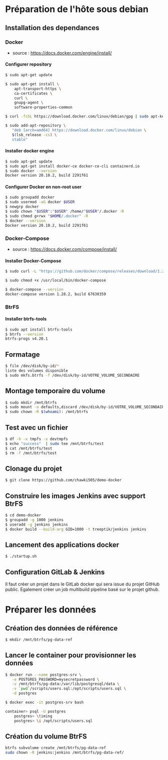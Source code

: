 # Préparation de l'hôte sous debian

## Installation des dependances

### Docker

- source : https://docs.docker.com/engine/install/

#### Configurer repository

```bash
$ sudo apt-get update

$ sudo apt-get install \
    apt-transport-https \
    ca-certificates \
    curl \
    gnupg-agent \
    software-properties-common

$ curl -fsSL https://download.docker.com/linux/debian/gpg | sudo apt-key add -

$ sudo add-apt-repository \
   "deb [arch=amd64] https://download.docker.com/linux/debian \
   $(lsb_release -cs) \
   stable"
```

#### Installer docker engine

```bash
$ sudo apt-get update
$ sudo apt-get install docker-ce docker-ce-cli containerd.io
$ sudo docker --version
Docker version 20.10.2, build 2291f61
```

#### Configurer Docker en non-root user

```bash
$ sudo groupadd docker
$ sudo usermod -aG docker $USER
$ newgrp docker
$ sudo chown "$USER":"$USER" /home/"$USER"/.docker -R
$ sudo chmod g+rwx "$HOME/.docker" -R
$ docker --version
Docker version 20.10.2, build 2291f61
```


### Docker-Compose

- source : https://docs.docker.com/compose/install/

#### Installer Docker-Compose

```bash
$ sudo curl -L "https://github.com/docker/compose/releases/download/1.28.2/docker-compose-$(uname -s)-$(uname -m)" -o /usr/local/bin/docker-compose

$ sudo chmod +x /usr/local/bin/docker-compose

$ docker-compose --version
docker-compose version 1.28.2, build 67630359
```

### BtrFS

#### Installer btrfs-tools

```bash
$ sudo apt install btrfs-tools
$ btrfs --version
btrfs-progs v4.20.1
```

## Formatage

```bash
$ file /dev/disk/by-id/*
liste des volumes disponible
$ sudo mkfs.btrfs -f /dev/disk/by-id/VOTRE_VOLUME_SECONDAIRE
```

## Montage temporaire du volume
```bash
$ sudo mkdir /mnt/btrfs
$ sudo mount -o defaults,discard /dev/disk/by-id/VOTRE_VOLUME_SECONDAIRE /mnt/btrfs/
$ sudo chown -R $(whoami): /mnt/btrfs
```

## Test avec un fichier
```bash
$ df -h -x tmpfs -x devtmpfs
$ echo "success"  | sudo tee /mnt/btrfs/test
$ cat /mnt/btrfs/test
$ rm -f /mnt/btrfs/test
```

## Clonage du projet

```bash
$ git clone https://github.com/chawki505/demo-docker
```

## Construire les images Jenkins avec support BtrFS

```bash
$ cd demo-docker
$ groupadd -g 1000 jenkins
$ useradd -g jenkins jenkins
$ docker build --build-arg GID=1000 -t treeptik/jenkins jenkins
```

## Lancement des applications docker

```bash
$ ./startup.sh
```

## Configuration GitLab & Jenkins

Il faut créer un projet dans le GitLab docker qui sera issue du projet GitHub public.
Egalement créer un job multibuild pipeline basé sur le projet github.

# Préparer les données

## Création des données de référence

```bash
$ mkdir /mnt/btrfs/pg-data-ref
```

## Lancer le container pour provisionner les données

```bash
$ docker run --name postgres-srv \
   -e POSTGRES_PASSWORD=mysecretpassword \
   -v /mnt/btrfs/pg-data:/var/lib/postgresql/data \
   -v `pwd`/scripts/users.sql:/opt/scripts/users.sql \
   -d postgres

$ docker exec -it postgres-srv bash

container> psql -U postgres
    postgres> \timing
    postgres> \i /opt/scripts/users.sql
```

## Création du volume BtrFS

```bash
btrfs subvolume create /mnt/btrfs/pg-data-ref
sudo chown -R jenkins:jenkins /mnt/btrfs/pg-data-ref/
```

